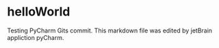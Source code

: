 # helloWorld
Testing PyCharm Gits commit. This markdown file was edited by jetBrain appliction pyCharm. 
